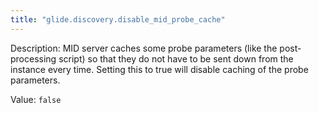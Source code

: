 ```yaml
---
title: "glide.discovery.disable_mid_probe_cache"
---
```


Description: MID server caches some probe parameters (like the post-processing script) so that they do not have to be sent down from the instance every time.  Setting this to true will disable caching of the probe parameters.

Value: `false`